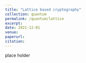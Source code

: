 ```yaml
---
title: "Lattice based cryptography"
collection: quantum
permalink: /quantum/lattice
excerpt:
date: 2021-12-01
venue: 
paperurl: 
citation: 
---
```

 
 place holder
